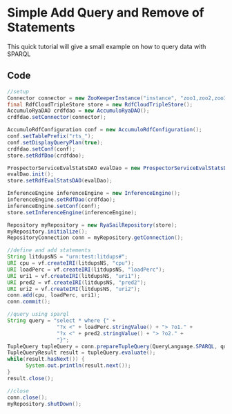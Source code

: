 
<!--

[comment]: # Licensed to the Apache Software Foundation (ASF) under one
[comment]: # or more contributor license agreements.  See the NOTICE file
[comment]: # distributed with this work for additional information
[comment]: # regarding copyright ownership.  The ASF licenses this file
[comment]: # to you under the Apache License, Version 2.0 (the
[comment]: # "License"); you may not use this file except in compliance
[comment]: # with the License.  You may obtain a copy of the License at
[comment]: # 
[comment]: #   http://www.apache.org/licenses/LICENSE-2.0
[comment]: # 
[comment]: # Unless required by applicable law or agreed to in writing,
[comment]: # software distributed under the License is distributed on an
[comment]: # "AS IS" BASIS, WITHOUT WARRANTIES OR CONDITIONS OF ANY
[comment]: # KIND, either express or implied.  See the License for the
[comment]: # specific language governing permissions and limitations
[comment]: # under the License.

-->
# Simple Add Query and Remove of Statements

This quick tutorial will give a small example on how to query data with SPARQL

## Code

``` JAVA
//setup
Connector connector = new ZooKeeperInstance("instance", "zoo1,zoo2,zoo3").getConnector("user", "password");
final RdfCloudTripleStore store = new RdfCloudTripleStore();
AccumuloRyaDAO crdfdao = new AccumuloRyaDAO();
crdfdao.setConnector(connector);

AccumuloRdfConfiguration conf = new AccumuloRdfConfiguration();
conf.setTablePrefix("rts_");
conf.setDisplayQueryPlan(true);
crdfdao.setConf(conf);
store.setRdfDao(crdfdao);

ProspectorServiceEvalStatsDAO evalDao = new ProspectorServiceEvalStatsDAO(connector, conf);
evalDao.init();
store.setRdfEvalStatsDAO(evalDao);

InferenceEngine inferenceEngine = new InferenceEngine();
inferenceEngine.setRdfDao(crdfdao);
inferenceEngine.setConf(conf);
store.setInferenceEngine(inferenceEngine);

Repository myRepository = new RyaSailRepository(store);
myRepository.initialize();
RepositoryConnection conn = myRepository.getConnection();

//define and add statements
String litdupsNS = "urn:test:litdups#";
URI cpu = vf.createIRI(litdupsNS, "cpu");
URI loadPerc = vf.createIRI(litdupsNS, "loadPerc");
URI uri1 = vf.createIRI(litdupsNS, "uri1");
URI pred2 = vf.createIRI(litdupsNS, "pred2");
URI uri2 = vf.createIRI(litdupsNS, "uri2");
conn.add(cpu, loadPerc, uri1);
conn.commit();

//query using sparql
String query = "select * where {" +
                "?x <" + loadPerc.stringValue() + "> ?o1." +
                "?x <" + pred2.stringValue() + "> ?o2." +
                "}";
TupleQuery tupleQuery = conn.prepareTupleQuery(QueryLanguage.SPARQL, query);
TupleQueryResult result = tupleQuery.evaluate();
while(result.hasNext()) {
      System.out.println(result.next());
}
result.close();

//close
conn.close();
myRepository.shutDown();
```